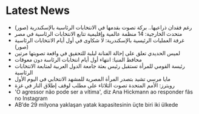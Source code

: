 # Latest News
-  رغم فقدان ذراعيها.. بركة تصوت بقدمها في الانتخابات الرئاسية بالإسكندرية (صور)
-  متحدث الخارجية: 14 منظمة عالمية وإقليمية تتابع الانتخابات الرئاسية في مصر
-  غرفة العمليات الرئيسية بالإسكندرية: لا شكاوى في أول أيام الانتخابات الرئاسية (صور)
-  لميس الحديدي تعلق على إحالة الفنانة لبلبة للتحقيق في واقعة تصويتها مرتين
-  محافظ المنيا: انتهاء أول أيام انتخابات الرئاسة دون معوقات
-  رئيسة القومي للمرأة تستقبل رئيس بعثة جامعة الدول العربية لمتابعة الانتخابات الرئاسية
-  مايا مرسي تشيد بتصدر المرأة المصرية للمشهد الانتخابي في اليوم الأول
-  رويترز: الأمم المتحدة تصوت الثلاثاء على مطلب لوقف إطلاق النار في غزة
-  'O agressor não pode ser a vítima', diz Ana Hickmann ao responder fãs no Instagram
-  AB’de 29 milyona yaklaşan yatak kapasitesinin üçte biri iki ülkede
